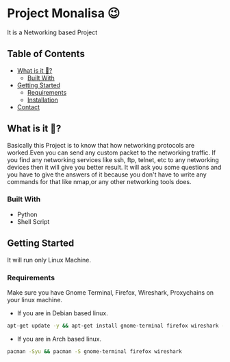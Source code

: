 # Project Monalisa 😉
It is a Networking based Project

## Table of Contents
* [What is it 🤔?](#about-the-project)
  * [Built With](#built-with)
* [Getting Started](#getting-started)
   * [Requirements](#requirements)
   * [Installation](#installation-guide)
* [Contact](#contact)
  

## What is it 🤔?
Basically this Project is to know that how networking protocols are worked.Even you can send any custom packet to the networking traffic.
If you find any networking services like ssh, ftp, telnet, etc to any networking devices then it will give you better result.
It will ask you some questions and you have to give the answers of it because you don't have to write any commands for that like nmap,or any other networking tools does.


### Built With
* Python
* Shell Script

## Getting Started
It will run only Linux Machine.

### Requirements
Make sure you have Gnome Terminal, Firefox, Wireshark, Proxychains  on your linux machine.
* If you are in Debian based linux.
```sh
apt-get update -y && apt-get install gnome-terminal firefox wireshark -y
```
* If you are in Arch based linux.
```sh
pacman -Syu && pacman -S gnome-terminal firefox wireshark
```

